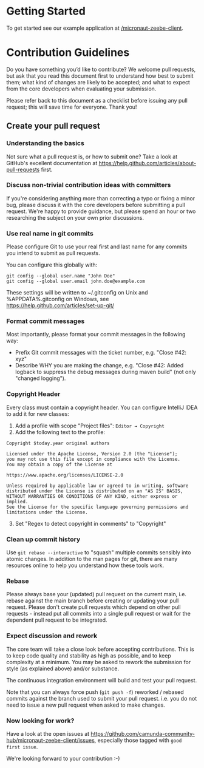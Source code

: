 # Getting Started

To get started see our example application at [/micronaut-zeebe-client](/micronaut-zeebe-client-example).

# Contribution Guidelines

Do you have something you’d like to contribute? We welcome pull requests, but ask that you read this document first to understand how best to submit them; what kind of changes are likely to be accepted; and what to expect from the core developers when evaluating your submission.

Please refer back to this document as a checklist before issuing any pull request; this will save time for everyone. Thank you!

## Create your pull request

### Understanding the basics

Not sure what a pull request is, or how to submit one? Take a look at GitHub's excellent documentation at https://help.github.com/articles/about-pull-requests first.

### Discuss non-trivial contribution ideas with committers

If you're considering anything more than correcting a typo or fixing a minor bug, please discuss it with the core developers before submitting a pull request. We're happy to provide guidance, but please spend an hour or two researching the subject on your own prior discussions.

### Use real name in git commits

Please configure Git to use your real first and last name for any commits you intend to submit as pull requests.

You can configure this globally with:
```
git config --global user.name "John Doe"
git config --global user.email john.doe@example.com
```

These settings will be written to ~/.gitconfig on Unix and %APPDATA%\.gitconfig on Windows, see https://help.github.com/articles/set-up-git/

### Format commit messages

Most importantly, please format your commit messages in the following way:

* Prefix Git commit messages with the ticket number, e.g. "Close #42: xyz"
* Describe WHY you are making the change, e.g. "Close #42: Added logback to suppress the debug messages during maven build" (not only "changed logging").

### Copyright Header

Every class must contain a copyright header. You can configure IntelliJ IDEA to add it for new classes:

1. Add a profile with scope "Project files": `Editor → Copyright`
2. Add the following text to the profile:
```text
Copyright $today.year original authors

Licensed under the Apache License, Version 2.0 (the "License");
you may not use this file except in compliance with the License.
You may obtain a copy of the License at

https://www.apache.org/licenses/LICENSE-2.0
 
Unless required by applicable law or agreed to in writing, software
distributed under the License is distributed on an "AS IS" BASIS,
WITHOUT WARRANTIES OR CONDITIONS OF ANY KIND, either express or implied.
See the License for the specific language governing permissions and
limitations under the License.
```
3. Set "Regex to detect copyright in comments" to "Copyright"

### Clean up commit history

Use `git rebase --interactive` to "squash" multiple commits sensibly into atomic changes. In addition to the man pages for git, there are many resources online to help you understand how these tools work.

### Rebase

Please always base your (updated) pull request on the current main, i.e. rebase against the main branch before creating or updating your pull request. Please don't create pull requests which depend on other pull requests - instead put all commits into a single pull request or wait for the dependent pull request to be integrated.

### Expect discussion and rework

The core team will take a close look before accepting contributions. This is to keep code quality and stability as high as possible, and to keep complexity at a minimum. You may be asked to rework the submission for style (as explained above) and/or substance.

The continuous integration environment will build and test your pull request.

Note that you can always force push (`git push -f`) reworked / rebased commits against the branch used to submit your pull request. i.e. you do not need to issue a new pull request when asked to make changes.

### Now looking for work?

Have a look at the open issues at https://github.com/camunda-community-hub/micronaut-zeebe-client/issues, especially those tagged with `good first issue`.

We're looking forward to your contribution :-)
